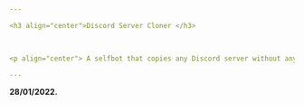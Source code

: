 ```yaml
---

<h3 align="center">Discord Server Cloner </h3>


    
<p align="center"> A selfbot that copies any Discord server without any permissions. </p>

---
```






**28/01/2022.**
